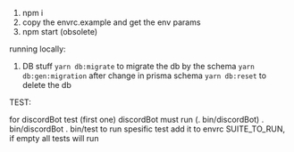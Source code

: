 1. npm i
2. copy the envrc.example and get the env params
3. npm start (obsolete)

running locally:

1. DB stuff
   `yarn db:migrate` to migrate the db by the schema
   `yarn db:gen:migration` after change in prisma schema
   `yarn db:reset` to delete the db

TEST:

for discordBot test (first one) discordBot must run (. bin/discordBot)
. bin/discordBot
. bin/test
to run spesific test add it to envrc SUITE_TO_RUN, if empty all tests will run
